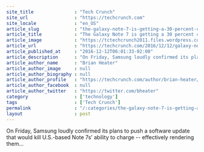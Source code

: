 ```yaml
---
site_title               : "Tech Crunch"
site_url                 : "https://techcrunch.com"
site_locale              : "en_US"
article_slug             : "the-galaxy-note-7-is-getting-a-30-percent-charging-limit-in-the-u-k-not-a-full-bricking-yet"
article_title            : "The Galaxy Note 7 is getting a 30 percent charging limit in the U.K., not a full bricking (yet)"
article_image            : "https://tctechcrunch2011.files.wordpress.com/2016/08/p8112338.jpg?w=764&h=400&crop=1"
article_url              : "https://techcrunch.com/2016/12/12/galaxy-note-7-3/"
article_published_at     : "2016-12-12T06:01:33-02:00"
article_description      : "On Friday, Samsung loudly confirmed its plans to push a software update that would kill U.S.-based Note 7s’ ability to charge -- effectively rendering them..."
article_author_name      : "Brian Heater"
article_author_image     : null
article_author_biography : null
article_author_profile   : "https://techcrunch.com/author/brian-heater/"
article_author_facebook  : null
article_author_twitter   : "https://twitter.com/bheater"
category                 : ['technology']
tags                     : ['Tech Crunch']
permalink                : "/:categories/the-galaxy-note-7-is-getting-a-30-percent-charging-limit-in-the-u-k-not-a-full-bricking-yet/"
layout                   : post
---
```


On Friday, Samsung loudly confirmed its plans to push a software update that would kill U.S.-based Note 7s’ ability to charge -- effectively rendering them...
